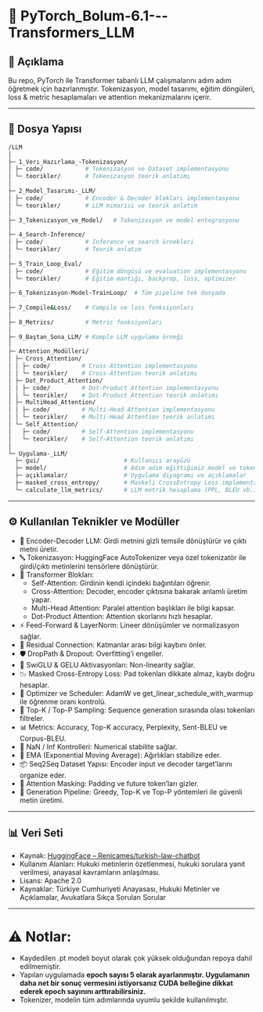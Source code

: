 # 🚀 PyTorch_Bolum-6.1---Transformers_LLM

## 📌 Açıklama
Bu repo, PyTorch ile Transformer tabanlı LLM çalışmalarını adım adım öğretmek için hazırlanmıştır. Tokenizasyon, model tasarımı, eğitim döngüleri, loss & metric hesaplamaları ve attention mekanizmalarını içerir.

---

## 📂 Dosya Yapısı
```bash
/LLM
│
├─ 1_Verı_Hazırlama_-Tokenizasyon/
│ ├─ code/            # Tokenizasyon ve Dataset implementasyonu
│ └─ teorikler/       # Tokenizasyon teorik anlatımı
│
├─ 2_Model_Tasarımı-_LLM/
│ ├─ code/            # Encoder & Decoder blokları implementasyonu
│ └─ teorikler/       # LLM mimarisi ve teorik anlatım
│
├─ 3_Tokenizasyon_ve_Model/   # Tokenizasyon ve model entegrasyonu
│
├─ 4_Search-Inference/
│ ├─ code/            # Inference ve search örnekleri
│ └─ teorikler/       # Teorik anlatım
│
├─ 5_Train_Loop_Eval/
│ ├─ code/            # Eğitim döngüsü ve evaluation implementasyonu
│ └─ teorikler/       # Eğitim mantığı, backprop, loss, optimizer
│
├─ 6_Tokenizasyon-Model-TrainLoop/  # Tüm pipeline tek dosyada
│
├─ 7_Compile&Loss/    # Compile ve loss fonksiyonları
│
├─ 8_Metrics/         # Metric fonksiyonları
│
├─ 9_Baştan_Sona_LLM/ # Komple LLM uygulama örneği
│
├─ Attention_Modülleri/
│ ├─ Cross_Attention/
│ │ ├─ code/         # Cross-Attention implementasyonu
│ │ └─ teorikler/    # Cross-Attention teorik anlatımı
│ ├─ Dot_Product_Attention/
│ │ ├─ code/         # Dot-Product Attention implementasyonu
│ │ └─ teorikler/    # Dot-Product Attention teorik anlatımı
│ ├─ MultiHead_Attention/
│ │ ├─ code/         # Multi-Head Attention implementasyonu
│ │ └─ teorikler/    # Multi-Head Attention teorik anlatımı
│ └─ Self_Attention/
│   ├─ code/         # Self-Attention implementasyonu
│   └─ teorikler/    # Self-Attention teorik anlatımı
│
└─ Uygulama-_LLM/
  ├─ gui/                        # Kullanıcı arayüzü
  ├─ model/                      # Adım adım eğittiğimiz model ve tokenizer
  ├─ açıklamalar/                # Uygulama diyagramı ve açıklamalar
  ├─ masked_cross_entropy/       # Maskeli CrossEntropy Loss implementasyonu
  └─ calculate_llm_metrics/      # LLM metrik hesaplama (PPL, BLEU vb.)

```

---

## ⚙ Kullanılan Teknikler ve Modüller

- 🧠 Encoder-Decoder LLM: Girdi metnini gizli temsile dönüştürür ve çıktı metni üretir.  
- 🔤 Tokenizasyon: HuggingFace AutoTokenizer veya özel tokenizatör ile girdi/çıktı metinlerini tensörlere dönüştürür.  
- 🔄 Transformer Blokları:  
  - Self-Attention: Girdinin kendi içindeki bağıntıları öğrenir.  
  - Cross-Attention: Decoder, encoder çıktısına bakarak anlamlı üretim yapar.  
  - Multi-Head Attention: Paralel attention başlıkları ile bilgi kapsar.  
  - Dot-Product Attention: Attention skorlarını hızlı hesaplar.  
- ⚡ Feed-Forward & LayerNorm: Lineer dönüşümler ve normalizasyon sağlar.  
- 🔗 Residual Connection: Katmanlar arası bilgi kaybını önler.  
- 🛡 DropPath & Dropout: Overfitting’i engeller.  
- 🎯 SwiGLU & GELU Aktivasyonları: Non-linearity sağlar.  
- 📉 Masked Cross-Entropy Loss: Pad tokenları dikkate almaz, kaybı doğru hesaplar.  
- 🧰 Optimizer ve Scheduler: AdamW ve get_linear_schedule_with_warmup ile öğrenme oranı kontrolü.  
- 🎲 Top-K / Top-P Sampling: Sequence generation sırasında olası tokenları filtreler.  
- 📊 Metrics: Accuracy, Top-K accuracy, Perplexity, Sent-BLEU ve Corpus-BLEU.  
- 🛑 NaN / Inf Kontrolleri: Numerical stabilite sağlar.  
- 💾 EMA (Exponential Moving Average): Ağırlıkları stabilize eder.  
- 📦 Seq2Seq Dataset Yapısı: Encoder input ve decoder target’larını organize eder.  
- 🚧 Attention Masking: Padding ve future token’ları gizler.  
- 📝 Generation Pipeline: Greedy, Top-K ve Top-P yöntemleri ile güvenli metin üretimi.  

---

## 📊 Veri Seti

- Kaynak: [HuggingFace – Renicames/turkish-law-chatbot](https://huggingface.co/datasets/Renicames/turkish-law-chatbot)
- Kullanım Alanları: Hukuki metinlerin özetlenmesi, hukuki sorulara yanıt verilmesi, anayasal kavramların anlaşılması.
- Lisans: Apache 2.0
- Kaynaklar: Türkiye Cumhuriyeti Anayasası, Hukuki Metinler ve Açıklamalar, Avukatlara Sıkça Sorulan Sorular

---

# ⚠ Notlar:  
- Kaydedilen .pt modeli boyut olarak çok yüksek olduğundan repoya dahil edilmemiştir.  
- Yapılan uygulamada **epoch sayısı 5 olarak ayarlanmıştır. Uygulamanın daha net bir sonuç vermesini istiyorsanız CUDA belleğine dikkat ederek epoch sayınını arttırabilirsiniz.**
- Tokenizer, modelin tüm adımlarında uyumlu şekilde kullanılmıştır.
